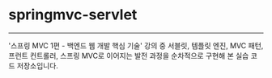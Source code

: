 # springmvc-servlet

---
'스프링 MVC 1편 - 백엔드 웹 개발 핵심 기술' 강의 중 서블릿, 템플릿 엔진, MVC 패턴, 프런트 컨트롤러, 스프링 MVC로 이어지는 발전 과정을 순차적으로 구현해 본 실습 코드 저장소입니다.
